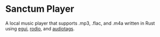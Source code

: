 # Sanctum Player
A local music player that supports .mp3, .flac, and .m4a written in Rust using [egui](https://github.com/emilk/egui), [rodio](https://github.com/RustAudio/rodio), and [audiotags](https://github.com/tianyishi2001/audiotags).
